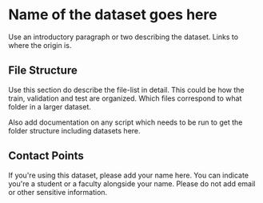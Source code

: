 # Name of the dataset goes here

Use an introductory paragraph or two describing the dataset. Links to
where the origin is.

## File Structure

Use this section do describe the file-list in detail. This could be how
the train, validation and test are organized. Which files correspond to
what folder in a larger dataset.

Also add documentation on any script which needs to be run to get the
folder structure including datasets here.

## Contact Points

If you're using this dataset, please add your name here. You can
indicate you're a student or a faculty alongside your name. Please do
not add email or other sensitive information.


